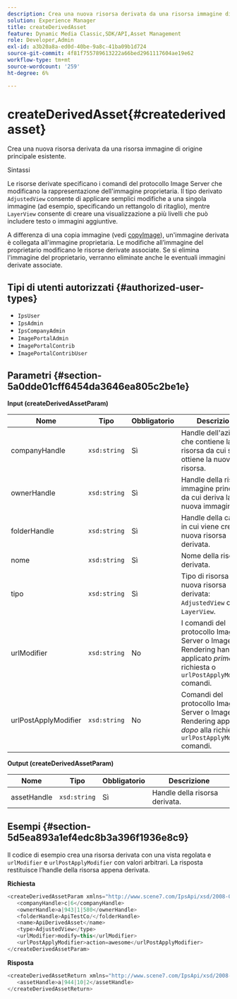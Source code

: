 ```yaml
---
description: Crea una nuova risorsa derivata da una risorsa immagine di origine principale esistente.
solution: Experience Manager
title: createDerivedAsset
feature: Dynamic Media Classic,SDK/API,Asset Management
role: Developer,Admin
exl-id: a3b20a8a-ed0d-40be-9a8c-41ba09b1d724
source-git-commit: 4f81f755789613222a66bed2961117604ae19e62
workflow-type: tm+mt
source-wordcount: '259'
ht-degree: 6%

---
```


# createDerivedAsset{#createderivedasset}

Crea una nuova risorsa derivata da una risorsa immagine di origine principale esistente.

Sintassi

<!--<a id="section_FE43FF204ED644C2AC901AF45982E942"></a>-->

Le risorse derivate specificano i comandi del protocollo Image Server che modificano la rappresentazione dell&#39;immagine proprietaria. Il tipo derivato `AdjustedView` consente di applicare semplici modifiche a una singola immagine (ad esempio, specificando un rettangolo di ritaglio), mentre `LayerView` consente di creare una visualizzazione a più livelli che può includere testo o immagini aggiuntive.

A differenza di una copia immagine (vedi [copyImage](../../../operations/c-operations-intro/c-methods/r-copy-image.md#reference-0785131e690b4ad08be69172023f35d0)), un&#39;immagine derivata è collegata all&#39;immagine proprietaria. Le modifiche all’immagine del proprietario modificano le risorse derivate associate. Se si elimina l&#39;immagine del proprietario, verranno eliminate anche le eventuali immagini derivate associate.

## Tipi di utenti autorizzati {#authorized-user-types}

* `IpsUser`
* `IpsAdmin`
* `IpsCompanyAdmin`
* `ImagePortalAdmin`
* `ImagePortalContrib`
* `ImagePortalContribUser`

## Parametri {#section-5a0dde01cff6454da3646ea805c2be1e}

**Input (createDerivedAssetParam)**

| Nome | Tipo | Obbligatorio | Descrizione |
|---|---|---|---|
| companyHandle | `xsd:string` | Sì | Handle dell&#39;azienda che contiene la risorsa da cui si ottiene la nuova risorsa. |
| ownerHandle | `xsd:string` | Sì | Handle della risorsa immagine principale da cui deriva la nuova immagine. |
| folderHandle | `xsd:string` | Sì | Handle della cartella in cui viene creata la nuova risorsa derivata. |
| nome | `xsd:string` | Sì | Nome della risorsa derivata. |
| tipo | `xsd:string` | Sì | Tipo di risorsa della nuova risorsa derivata: `AdjustedView` o `LayerView`. |
| urlModifier | `xsd:string` | No | I comandi del protocollo Image Server o Image Rendering hanno applicato *prima* della richiesta o `urlPostApplyModifier` comandi. |
| urlPostApplyModifier | `xsd:string` | No | Comandi del protocollo Image Server o Image Rendering applicati *dopo* alla richiesta o `urlPostApplyModifier` comandi. |

**Output (createDerivedAssetParam)**

| Nome | Tipo | Obbligatorio | Descrizione |
|---|---|---|---|
| assetHandle | `xsd:string` | Sì | Handle della risorsa derivata. |

## Esempi {#section-5d5ea893a1ef4edc8b3a396f1936e8c9}

Il codice di esempio crea una risorsa derivata con una vista regolata e `urlModifier` e `urlPostApplyModifier` con valori arbitrari. La risposta restituisce l’handle della risorsa appena derivata.

**Richiesta**

```java
<createDerivedAssetParam xmlns="http://www.scene7.com/IpsApi/xsd/2008-01-15">
   <companyHandle>c|6</companyHandle>
   <ownerHandle>a|943|1|580</ownerHandle>
   <folderHandle>ApiTestCo/</folderHandle>
   <name>ApiDerivedAsset</name>
   <type>AdjustedView</type>
   <urlModifier>modify=this</urlModifier>
   <urlPostApplyModifier>action=awesome</urlPostApplyModifier>
</createDerivedAssetParam>
```

**Risposta**

```java
<createDerivedAssetReturn xmlns="http://www.scene7.com/IpsApi/xsd/2008-01-15">
   <assetHandle>a|944|10|2</assetHandle>
</createDerivedAssetReturn>
```
